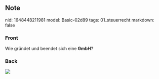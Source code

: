 ## Note
nid: 1648448211981
model: Basic-02d89
tags: 01_steuerrecht
markdown: false

### Front
Wie gründet und beendet sich eine <b>GmbH</b>?

### Back
<img src="paste-3730a63ce861c536e12ec3bbdad57ef1250bc785.jpg">
